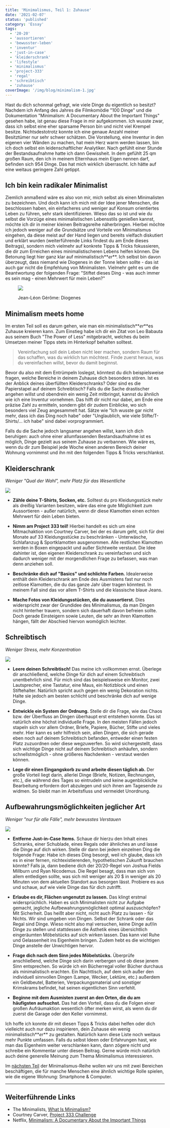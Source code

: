 ```yaml
---
title: 'Minimalismus, Teil 1: Zuhause'
date: '2021-02-07'
status: 'published'
category: 'Essay'
tags:
  - '20-20'
  - 'aussortieren'
  - 'bewusster-leben'
  - 'inventur'
  - 'just-in-case'
  - 'kleiderschrank'
  - 'lifestyle'
  - 'minimalismus'
  - 'project-333'
  - 'regal'
  - 'schreibtisch'
  - 'zuhause'
coverImage: '/img/blog/minimalism-1.jpg'
---
```


Hast du dich schonmal gefragt, wie viele Dinge du eigentlich so besitzt? Nachdem ich Anfang des Jahres die Filmkomödie "100 Dinge" und die Dokumentation "Minimalism: A Documentary About the Important Things" gesehen habe, ist genau diese Frage in mir aufgekommen. Ich wusste zwar, dass ich selbst eine eher sparsame Person bin und nicht viel Krempel besitze. Nichtsdestotrotz konnte ich eine genaue Anzahl meiner Besitztümer nur sehr schwer schätzen. Die Vorstellung, eine Inventur in den eigenen vier Wänden zu machen, hat mein Herz warm werden lassen, bin ich doch selbst ein leidenschaftlicher Analytiker. Nach gefühlt einer Stunde der Bestandsaufnahme hatte ich dann Gewissheit. In dem gefühlt 25 qm großen Raum, den ich in meinem Elternhaus mein Eigen nennen darf, befinden sich 954 Dinge. Das hat mich wirklich überrascht. Ich hätte auf eine weitaus geringere Zahl getippt.

<!--more-->

## Ich bin kein radikaler Minimalist

Ziemlich anmaßend wäre es also von mir, mich selbst als einen Minimalisten zu bezeichnen. Und doch kann ich mich mit der Idee jener Menschen, die beschlossen haben, ein einfacheres und weniger auf Konsum orientiertes Leben zu führen, sehr stark identifizieren. Wieso das so ist und wie du selbst die Vorzüge eines minimalistischen Lebensstils genießen kannst, möchte ich dir in meiner kleinen Beitragsreihe näherbringen. Hierbei möchte ich jedoch weniger auf die Grundsätze und Vorteile von Minimalismus eingehen, da diese meist auf der Hand liegen und bereits vielfach diskutiert und erklärt wurden (weiterführende Links findest du am Ende dieses Beitrags), sondern mich vielmehr auf konkrete Tipps & Tricks fokussieren, die dir zum Erreichen eines minimalistischeren Lebens helfen können. Die Betonung liegt hier ganz klar auf minimalistisch**_er_**. Ich selbst bin davon überzeugt, dass niemand wie Diogenes in der Tonne leben sollte - das ist auch gar nicht die Empfehlung von Minimalisten. Vielmehr geht es um die Beantwortung der folgenden Frage: "Stiftet dieses Ding - was auch immer es sein mag - einen Mehrwert für mein Leben?"

<figure>

![](/img/blog/diogenes.jpg)

<figcaption>

Jean-Léon Gérôme: Diogenes

</figcaption>

</figure>

## Minimalism meets home

Im ersten Teil soll es darum gehen, wie man ein minimalistisch**_er_**es Zuhause kreieren kann. Zum Einstieg habe ich dir ein Zitat von Leo Babauta aus seinem Buch "The Power of Less" mitgebracht, welches du beim Umsetzen meiner Tipps stets im Hinterkopf behalten solltest.

> Vereinfachung soll dein Leben nicht leer machen, sondern Raum für das schaffen, was du wirklich tun möchtest. Finde zuerst heraus, was du vereinfachen willst, bevor du damit beginnst.

Bevor du also mit dem Entrümpeln loslegst, könntest du dich beispielsweise fragen, welche Bereiche in deinem Zuhause dich besonders stören. Ist es der Anblick deines überfüllten Kleiderschranks? Oder sind es die Papierstapel auf deinem Schreibtisch? Falls du die Sache drastischer angehen willst und obendrein ein wenig Zeit mitbringst, kannst du ähnlich wie ich eine Inventur vornehmen. Das hilft dir nicht nur dabei, am Ende eine präzise Zahl zu ermitteln, sondern gibt dir zudem Einblicke, wo sich besonders viel Zeug angesammelt hat. Sätze wie "Ich wusste gar nicht mehr, dass ich das Ding noch habe" oder "Unglaublich, wie viele Stifte/T-Shirts/... ich habe" sind dabei vorprogrammiert.

Falls du die Sache jedoch langsamer angehen willst, kann ich dich beruhigen: auch ohne einer allumfassenden Bestandsaufnahme ist es möglich, Dinge gezielt aus seinem Zuhause zu verbannen. Wie wäre es, wenn du dir zum Beispiel jede Woche einen anderen Bereich deiner Wohnung vornimmst und ihn mit den folgenden Tipps & Tricks verschlankst.

## Kleiderschrank

_Weniger "Qual der Wahl", mehr Platz für das Wesentliche_

![](/img/blog/clothes-hanger.jpg)

- **Zähle deine T-Shirts, Socken, etc.** Solltest du pro Kleidungsstück mehr als dreißig Varianten besitzen, wäre das eine gute Möglichkeit zum Aussortieren - außer natürlich, wenn dir diese Klamotten einen echten Mehrwert für dein Leben bieten.

- **Nimm am Project 333 teil!** Hierbei handelt es sich um eine Mitmachaktion von Courtney Carver, bei der es darum geht, sich für drei Monate auf 33 Kleidungsstücke zu beschränken - Unterwäsche, Schlafanzug & Sportklamotten ausgenommen. Alle restlichen Klamotten werden in Boxen eingepackt und außer Sichtweite verstaut. Die Idee dahinter ist, den eigenen Kleiderschrank zu vereinfachen und sich dadurch weniger mit der morgendlichen Frage zu befassen, was man denn anziehen soll.

- **Beschränke dich auf "Basics" und schlichte Farben.** Idealerweise enthält dein Kleiderschrank am Ende des Ausmistens fast nur noch zeitlose Klamotten, die du das ganze Jahr über tragen könntest. In meinem Fall sind das vor allem T-Shirts und die klassische blaue Jeans.

- **Mache Fotos von Kleidungsstücken, die du aussortierst.** Dies widerspricht zwar der Grundidee des Minimalismus, da man Dingen nicht hinterher trauern, sondern sich dauerhaft davon befreien sollte. Doch gerade Einsteigern sowie Leuten, die sehr an ihren Klamotten hängen, fällt der Abschied hiervon womöglich leichter.

## Schreibtisch

_Weniger Stress, mehr Konzentration_

![](/img/blog/imac-clean-desk.jpg)

- **Leere deinen Schreibtisch!** Das meine ich vollkommen ernst. Überlege dir anschließend, welche Dinge für dich auf einem Schreibtisch unentbehrlich sind. Für mich sind das beispielsweise ein Monitor, zwei Lautsprecher, eine Tastatur, eine Maus, ein Notizblock und einen Stiftehalter. Natürlich spricht auch gegen ein wenig Dekoration nichts. Halte sie jedoch am besten schlicht und beschränke dich auf wenige Dinge.

- **Entwickle ein System der Ordnung.** Stelle dir die Frage, wie das Chaos bzw. der Überfluss an Dingen überhaupt erst entstehen konnte. Das ist natürlich eine höchst individuelle Frage. In den meisten Fällen jedoch stapeln sich vor allem Ordner, Briefe, Papiere, Bücher, Stifte und vieles mehr. Hier kann es sehr hilfreich sein, allen Dingen, die sich gerade eben noch auf deinem Schreibtisch befanden, entweder einen festen Platz zuzuordnen oder diese wegzuwerfen. So wird sichergestellt, dass sich wichtige Dinge nicht auf deinem Schreibtisch anhäufen, sondern schnellstmöglich - ohne größeres Nachdenken - verstaut werden können.

- **Lege dir einen Eingangskorb zu und arbeite diesen täglich ab.** Der große Vorteil liegt darin, allerlei Dinge (Briefe, Notizen, Rechnungen, etc.), die während des Tages so eintrudeln und keine augenblickliche Bearbeitung erfordern dort abzulegen und sich ihnen am Tagesende zu widmen. So bleibt man im Arbeitsfluss und vermeidet Unordnung.

## Aufbewahrungsmöglichkeiten jeglicher Art

_Weniger "nur für alle Fälle", mehr bewusstes Verstauen_

![](/img/blog/kitchen-cupboard.jpg)

- **Entferne Just-in-Case Items.** Schaue dir hierzu den Inhalt eines Schranks, einer Schublade, eines Regals oder ähnliches an und lasse die Dinge auf dich wirken. Stelle dir dann bei jedem einzelnen Ding die folgende Frage: Habe ich dieses Ding besorgt, weil ich glaube, dass ich es in einer fernen, nichtexistierenden, hypothetischen Zukunft brauchen könnte? Falls ja, dann bediene dich der 20/20-Regel von Joshua Fields Millburn und Ryan Nicodemus. Die Regel besagt, dass man sich von allem entledigen sollte, was sich mit weniger als 20 $ in weniger als 20 Minuten von dem aktuellen Standort aus besorgen lässt. Probiere es aus und schaue, auf wie viele Dinge das für dich zutrifft.

- **Erlaube es dir, Flächen ungenutzt zu lassen.** Das klingt erstmal widersprüchlich. Haben es sich Minimalisten nicht zur Aufgabe gemacht, jegliche Aufbewahrungsmöglichkeit optimal auszuschöpfen? Mit Sicherheit. Das heißt aber nicht, nicht auch Platz zu lassen - für Nichts. Wir sind umgeben von Dingen. Selbst der Schrank oder das Regal sind Dinge. Wieso nicht also mal versuchen, keine Dinge auf/in Dinge zu stellen und stattdessen die Ästhetik eines übersichtlich eingeräumten Möbelstücks auf sich wirken lassen. Das kann viel Ruhe und Gelassenheit ins Eigenheim bringen. Zudem hebt es die wichtigen Dinge anstelle der Unwichtigen hervor.

- **Frage dich nach dem Sinn jedes Möbelstücks.** Überprüfe anschließend, welche Dinge sich darin verbergen und ob diese jenem Sinn entsprechen. So würde ich ein Bücherregal voller Bücher durchaus als minimalistisch erachten. Ein Nachttisch, auf dem sich außer den individuell sinnvollen Dingen (Lampe, Wecker, Lektüre, etc.) außerdem ein Geldbeutel, Batterien, Verpackungsmaterial und sonstiger Krimskrams befindet, hat seinen eigentlichen Sinn verfehlt.

- **Beginne mit dem Ausmisten zuerst an den Orten, die du am häufigsten aufsuchst.** Das hat den Vorteil, dass du die Folgen einer großen Aufräumaktion wesentlich öfter merken wirst, als wenn du dir zuerst die Garage oder den Keller vornimmst.

Ich hoffe ich konnte dir mit diesen Tipps & Tricks dabei helfen oder dich vielleicht auch nur dazu inspirieren, dein Zuhause ein wenig minimalistisch**_er_** zu gestalten. Natürlich kann diese Liste noch weitaus mehr Punkte umfassen. Falls du selbst Ideen oder Erfahrungen hast, wie man das Eigenheim weiter verschlanken kann, dann zögere nicht und schreibe ein Kommentar unter diesen Beitrag. Gerne würde mich natürlich auch deine generelle Meinung zum Thema Minimalismus interessieren.

Im [nächsten Teil](/blog/2021-02-21-minimalismus-teil-2) der Minimalismus-Reihe wollen wir uns mit zwei Bereichen beschäftigen, die für manche Menschen eine ähnlich wichtige Rolle spielen, wie die eigene Wohnung: Smartphone & Computer.

---

## Weiterführende Links

- The Minimalists, [What Is Minimalism?](https://www.theminimalists.com/minimalism/)
- Courtney Carver, [Project 333 Challenge](https://bemorewithless.com/project-333-challenge/)
- Netflix, [Minimalism: A Documentary About the Important Things](https://www.netflix.com/de/title/80114460)

